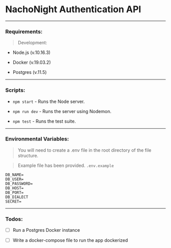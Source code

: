 # NachoNight Authentication API

---

### Requirements:

> Development:

- Node.js (v.10.16.3)

- Docker (v.19.03.2)

- Postgres (v.11.5)

---

### Scripts:

- `npm start` - Runs the Node server.

- `npm run dev` - Runs the server using Nodemon.

- `npm test` - Runs the test suite.

---

### Environmental Variables:

> You will need to create a .env file in the root directory of the file structure.

> Example file has been provided. `.env.example`

```
DB_NAME=
DB_USER=
DB_PASSWORD=
DB_HOST=
DB_PORT=
DB_DIALECT
SECRET=
```

---

### Todos:

- [ ] Run a Postgres Docker instance

- [ ] Write a docker-compose file to run the app dockerized
